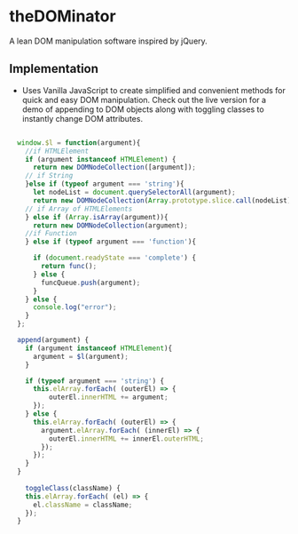 # theDOMinator

A lean DOM manipulation software inspired by jQuery.

## Implementation

- Uses Vanilla JavaScript to create simplified and convenient methods for quick and easy DOM manipulation. Check out the live version for a
demo of appending to DOM objects along with toggling classes to instantly change DOM attributes.

``` js

  window.$l = function(argument){
    //if HTMLElement
    if (argument instanceof HTMLElement) {
      return new DOMNodeCollection([argument]);
    // if String
    }else if (typeof argument === 'string'){
      let nodeList = document.querySelectorAll(argument);
      return new DOMNodeCollection(Array.prototype.slice.call(nodeList));
    // if Array of HTMLElements
    } else if (Array.isArray(argument)){
      return new DOMNodeCollection(argument);
    //if Function
    } else if (typeof argument === 'function'){

      if (document.readyState === 'complete') {
        return func();
      } else {
        funcQueue.push(argument);
      }
    } else {
      console.log("error");
    }
  };

  append(argument) {
    if (argument instanceof HTMLElement){
      argument = $l(argument);
    }

    if (typeof argument === 'string') {
      this.elArray.forEach( (outerEl) => {
          outerEl.innerHTML += argument;
      });
    } else {
      this.elArray.forEach( (outerEl) => {
        argument.elArray.forEach( (innerEl) => {
          outerEl.innerHTML += innerEl.outerHTML;
        });
      });
    }
  }
  
    toggleClass(className) {
    this.elArray.forEach( (el) => {
      el.className = className;
    });
  }

```

